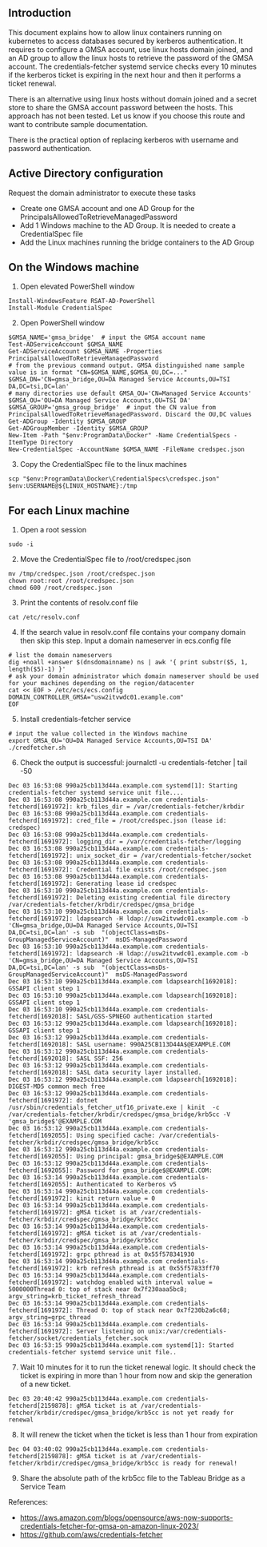 ## Introduction
This document explains how to allow linux containers running on kubernetes to access databases secured by kerberos authentication.
It requires to configure a GMSA account, use linux hosts domain joined, and an AD group to allow the linux hosts to retrieve the password of the GMSA account. The credentials-fetcher systemd service checks every 10 minutes if the kerberos ticket is expiring in the next hour and then it performs a ticket renewal.

There is an alternative using linux hosts without domain joined and a secret store to share the GMSA account password between the hosts. This approach has not been tested. Let us know if you choose this route and want to contribute sample documentation.

There is the practical option of replacing kerberos with username and password authentication.

## Active Directory configuration
Request the domain administrator to execute these tasks
* Create one GMSA account and one AD Group for the PrincipalsAllowedToRetrieveManagedPassword
* Add 1 Windows machine to the AD Group. It is needed to create a CredentialSpec file
* Add the Linux machines running the bridge containers to the AD Group

## On the Windows machine
1. Open elevated PowerShell window
```
Install-WindowsFeature RSAT-AD-PowerShell
Install-Module CredentialSpec
```
2. Open PowerShell window
```
$GMSA_NAME='gmsa_bridge'  # input the GMSA account name
Test-ADServiceAccount $GMSA_NAME
Get-ADServiceAccount $GMSA_NAME -Properties PrincipalsAllowedToRetrieveManagedPassword
# from the previous command output. GMSA distinguished name sample value is in format "CN=$GMSA_NAME,$GMSA_OU,DC=..."
$GMSA_DN='CN=gmsa_bridge,OU=DA Managed Service Accounts,OU=TSI DA,DC=tsi,DC=lan'
# many directories use default GMSA_OU='CN=Managed Service Accounts'
$GMSA_OU='OU=DA Managed Service Accounts,OU=TSI DA'
$GMSA_GROUP='gmsa_group_bridge'  # input the CN value from PrincipalsAllowedToRetrieveManagedPassword. Discard the OU,DC values
Get-ADGroup -Identity $GMSA_GROUP
Get-ADGroupMember -Identity $GMSA_GROUP
New-Item -Path "$env:ProgramData\Docker" -Name CredentialSpecs -ItemType Directory
New-CredentialSpec -AccountName $GMSA_NAME -FileName credspec.json
```
3. Copy the CredentialSpec file to the linux machines
```
scp "$env:ProgramData\Docker\CredentialSpecs\credspec.json" $env:USERNAME@${LINUX_HOSTNAME}:/tmp
```

## For each Linux machine
1. Open a root session
```
sudo -i
```
2. Move the CredentialSpec file to /root/credspec.json
```
mv /tmp/credspec.json /root/credspec.json
chown root:root /root/credspec.json
chmod 600 /root/credspec.json
```
3. Print the contents of resolv.conf file
```
cat /etc/resolv.conf 
```
4. If the search value in resolv.conf file contains your company domain then skip this step. Input a domain nameserver in ecs.config file
```
# list the domain nameservers
dig +noall +answer $(dnsdomainname) ns | awk '{ print substr($5, 1, length($5)-1) }'
# ask your domain administrator which domain nameserver should be used for your machines depending on the region/datacenter
cat << EOF > /etc/ecs/ecs.config
DOMAIN_CONTROLLER_GMSA="usw2itvwdc01.example.com"
EOF
```
5. Install credentials-fetcher service
```
# input the value collected in the Windows machine
export GMSA_OU='OU=DA Managed Service Accounts,OU=TSI DA'
./credfetcher.sh
```
6. Check the output is successful: journalctl -u credentials-fetcher | tail -50
```
Dec 03 16:53:08 990a25cb113d44a.example.com systemd[1]: Starting credentials-fetcher systemd service unit file....
Dec 03 16:53:08 990a25cb113d44a.example.com credentials-fetcherd[1691972]: krb_files_dir = /var/credentials-fetcher/krbdir
Dec 03 16:53:08 990a25cb113d44a.example.com credentials-fetcherd[1691972]: cred_file = /root/credspec.json (lease id: credspec)
Dec 03 16:53:08 990a25cb113d44a.example.com credentials-fetcherd[1691972]: logging_dir = /var/credentials-fetcher/logging
Dec 03 16:53:08 990a25cb113d44a.example.com credentials-fetcherd[1691972]: unix_socket_dir = /var/credentials-fetcher/socket
Dec 03 16:53:08 990a25cb113d44a.example.com credentials-fetcherd[1691972]: Credential file exists /root/credspec.json
Dec 03 16:53:08 990a25cb113d44a.example.com credentials-fetcherd[1691972]: Generating lease id credspec
Dec 03 16:53:10 990a25cb113d44a.example.com credentials-fetcherd[1691972]: Deleting existing credential file directory /var/credentials-fetcher/krbdir/credspec/gmsa_bridge
Dec 03 16:53:10 990a25cb113d44a.example.com credentials-fetcherd[1691972]: ldapsearch -H ldap://usw2itvwdc01.example.com -b 'CN=gmsa_bridge,OU=DA Managed Service Accounts,OU=TSI DA,DC=tsi,DC=lan' -s sub  "(objectClass=msDs-GroupManagedServiceAccount)"  msDS-ManagedPassword
Dec 03 16:53:10 990a25cb113d44a.example.com credentials-fetcherd[1691972]: ldapsearch -H ldap://usw2itvwdc01.example.com -b 'CN=gmsa_bridge,OU=DA Managed Service Accounts,OU=TSI DA,DC=tsi,DC=lan' -s sub  "(objectClass=msDs-GroupManagedServiceAccount)"  msDS-ManagedPassword
Dec 03 16:53:10 990a25cb113d44a.example.com ldapsearch[1692018]: GSSAPI client step 1
Dec 03 16:53:10 990a25cb113d44a.example.com ldapsearch[1692018]: GSSAPI client step 1
Dec 03 16:53:10 990a25cb113d44a.example.com credentials-fetcherd[1692018]: SASL/GSS-SPNEGO authentication started
Dec 03 16:53:12 990a25cb113d44a.example.com ldapsearch[1692018]: GSSAPI client step 1
Dec 03 16:53:12 990a25cb113d44a.example.com credentials-fetcherd[1692018]: SASL username: 990A25CB113D44A$@EXAMPLE.COM
Dec 03 16:53:12 990a25cb113d44a.example.com credentials-fetcherd[1692018]: SASL SSF: 256
Dec 03 16:53:12 990a25cb113d44a.example.com credentials-fetcherd[1692018]: SASL data security layer installed.
Dec 03 16:53:12 990a25cb113d44a.example.com ldapsearch[1692018]: DIGEST-MD5 common mech free
Dec 03 16:53:12 990a25cb113d44a.example.com credentials-fetcherd[1691972]: dotnet /usr/sbin/credentials_fetcher_utf16_private.exe | kinit  -c /var/credentials-fetcher/krbdir/credspec/gmsa_bridge/krb5cc -V 'gmsa_bridge$'@EXAMPLE.COM
Dec 03 16:53:12 990a25cb113d44a.example.com credentials-fetcherd[1692055]: Using specified cache: /var/credentials-fetcher/krbdir/credspec/gmsa_bridge/krb5cc
Dec 03 16:53:12 990a25cb113d44a.example.com credentials-fetcherd[1692055]: Using principal: gmsa_bridge$@EXAMPLE.COM
Dec 03 16:53:12 990a25cb113d44a.example.com credentials-fetcherd[1692055]: Password for gmsa_bridge$@EXAMPLE.COM:
Dec 03 16:53:14 990a25cb113d44a.example.com credentials-fetcherd[1692055]: Authenticated to Kerberos v5
Dec 03 16:53:14 990a25cb113d44a.example.com credentials-fetcherd[1691972]: kinit return value = 0
Dec 03 16:53:14 990a25cb113d44a.example.com credentials-fetcherd[1691972]: gMSA ticket is at /var/credentials-fetcher/krbdir/credspec/gmsa_bridge/krb5cc
Dec 03 16:53:14 990a25cb113d44a.example.com credentials-fetcherd[1691972]: gMSA ticket is at /var/credentials-fetcher/krbdir/credspec/gmsa_bridge/krb5cc
Dec 03 16:53:14 990a25cb113d44a.example.com credentials-fetcherd[1691972]: grpc pthread is at 0x55f578341930
Dec 03 16:53:14 990a25cb113d44a.example.com credentials-fetcherd[1691972]: krb refresh pthread is at 0x55f57833ff70
Dec 03 16:53:14 990a25cb113d44a.example.com credentials-fetcherd[1691972]: watchdog enabled with interval value = 5000000Thread 0: top of stack near 0x7f230aaa5bc8; argv_string=krb_ticket_refresh_thread
Dec 03 16:53:14 990a25cb113d44a.example.com credentials-fetcherd[1691972]: Thread 0: top of stack near 0x7f230b2a6c68; argv_string=grpc_thread
Dec 03 16:53:14 990a25cb113d44a.example.com credentials-fetcherd[1691972]: Server listening on unix:/var/credentials-fetcher/socket/credentials_fetcher.sock
Dec 03 16:53:15 990a25cb113d44a.example.com systemd[1]: Started credentials-fetcher systemd service unit file..
```
7. Wait 10 minutes for it to run the ticket renewal logic. It should check the ticket is expiring in more than 1 hour from now and skip the generation of a new ticket.
```
Dec 03 20:40:42 990a25cb113d44a.example.com credentials-fetcherd[2159878]: gMSA ticket is at /var/credentials-fetcher/krbdir/credspec/gmsa_bridge/krb5cc is not yet ready for renewal
```
8. It will renew the ticket when the ticket is less than 1 hour from expiration
```
Dec 04 03:40:02 990a25cb113d44a.example.com credentials-fetcherd[2159878]: gMSA ticket is at /var/credentials-fetcher/krbdir/credspec/gmsa_bridge/krb5cc is ready for renewal!
```
9. Share the absolute path of the krb5cc file to the Tableau Bridge as a Service Team

References:
* https://aws.amazon.com/blogs/opensource/aws-now-supports-credentials-fetcher-for-gmsa-on-amazon-linux-2023/
* https://github.com/aws/credentials-fetcher